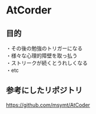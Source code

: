 # AtCorder

## 目的
・その後の勉強のトリガーになる<br>
・様々な心理的障壁を取っ払う<br>
・ストリークが続くとうれしくなる<br>
・etc

## 参考にしたリポジトリ
https://github.com/msymt/AtCoder